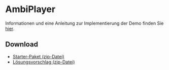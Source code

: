 # AmbiPlayer

Informationen und eine Anleitung zur Implementierung der Demo finden Sie [hier](https://multimedia-engineering.git-pages.uni-regensburg.de/mme-online/#/Demos/ambi-player).

## Download

- [Starter-Paket (zip-Datei)](https://github.com/Multimedia-Engineering-Regensburg-Demos/MME-AmbiPlayer/archive/starter.zip)
- [Lösungsvorschlag (zip-Datei)](https://github.com/Multimedia-Engineering-Regensburg-Demos/MME-AmbiPlayer/archive/master.zip)